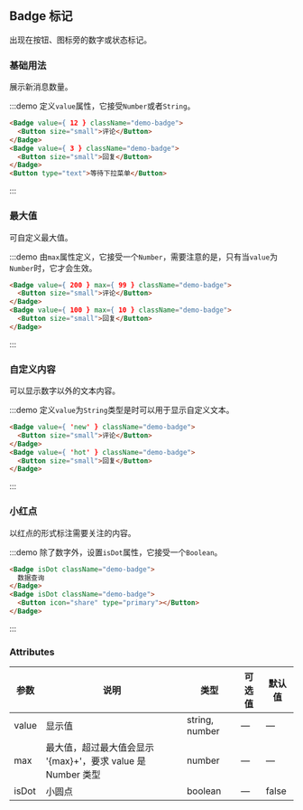 ## Badge 标记

出现在按钮、图标旁的数字或状态标记。

### 基础用法
展示新消息数量。

:::demo 定义`value`属性，它接受`Number`或者`String`。

```html
<Badge value={ 12 } className="demo-badge">
  <Button size="small">评论</Button>
</Badge>
<Badge value={ 3 } className="demo-badge">
  <Button size="small">回复</Button>
</Badge>
<Button type="text">等待下拉菜单</Button>
```
:::

### 最大值
可自定义最大值。

:::demo 由`max`属性定义，它接受一个`Number`，需要注意的是，只有当`value`为`Number`时，它才会生效。

```html
<Badge value={ 200 } max={ 99 } className="demo-badge">
  <Button size="small">评论</Button>
</Badge>
<Badge value={ 100 } max={ 10 } className="demo-badge">
  <Button size="small">回复</Button>
</Badge>
```
:::

### 自定义内容
可以显示数字以外的文本内容。

:::demo 定义`value`为`String`类型是时可以用于显示自定义文本。

```html
<Badge value={ 'new' } className="demo-badge">
  <Button size="small">评论</Button>
</Badge>
<Badge value={ 'hot' } className="demo-badge">
  <Button size="small">回复</Button>
</Badge>
```
:::

### 小红点
以红点的形式标注需要关注的内容。

:::demo 除了数字外，设置`isDot`属性，它接受一个`Boolean`。

```html
<Badge isDot className="demo-badge">
  数据查询
</Badge>
<Badge isDot className="demo-badge">
  <Button icon="share" type="primary"></Button>
</Badge>
```
:::

### Attributes
| 参数          | 说明            | 类型            | 可选值                 | 默认值   |
|-------------  |---------------- |---------------- |---------------------- |-------- |
| value          | 显示值      | string, number          |          —             |    —     |
| max          |  最大值，超过最大值会显示 '{max}+'，要求 value 是 Number 类型    | number  |         —              |     —    |
| isDot       | 小圆点    | boolean  |  —  |  false |
